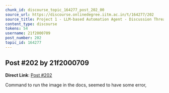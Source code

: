```yaml
---
chunk_id: discourse_topic_164277_post_202_00
source_url: https://discourse.onlinedegree.iitm.ac.in/t/164277/202
source_title: Project 1 - LLM-based Automation Agent - Discussion Thread [TDS Jan 2025]
content_type: discourse
tokens: 54
username: 21f2000709
post_number: 202
topic_id: 164277
---
```


## Post #202 by 21f2000709

**Direct Link**: [Post #202](https://discourse.onlinedegree.iitm.ac.in/t/164277/202)

Command to run the image in the docs, seemed to have some error,
